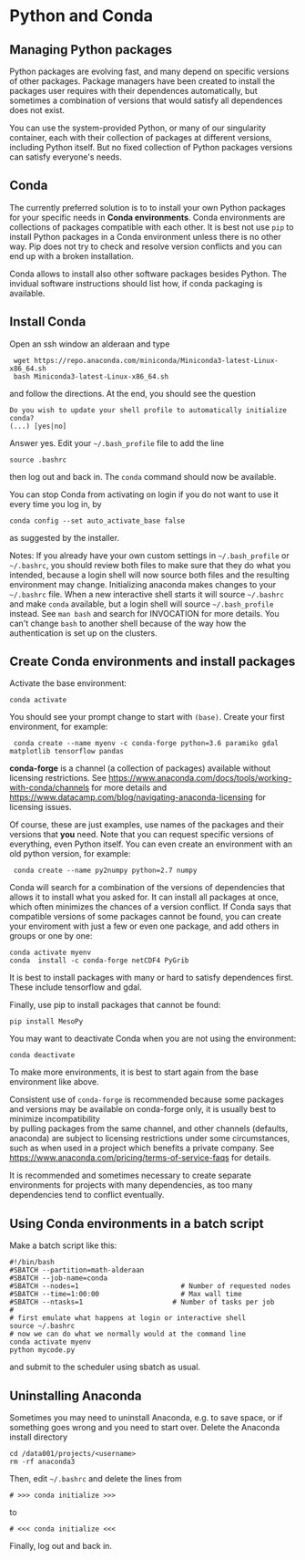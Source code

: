 # Python and Conda

## Managing Python packages
Python packages are evolving fast, and many depend on specific versions of other packages. Package managers have been created to 
install the packages user requires with their dependences automatically, but sometimes a combination of versions that would 
satisfy all dependences does not exist. 

You can use the system-provided Python, or many of our singularity container, each with their collection
of packages at different versions, including Python itself. But no fixed collection of Python packages versions can satisfy everyone's needs.

## Conda

The currently preferred solution is to to install your own Python packages for your specific needs in **Conda environments**. 
Conda environments are collections of packages compatible with each other. 
It is best not use `pip` to install Python packages in a Conda environment unless there is no other way. 
Pip does not try to check and resolve version conflicts and you can end up with a broken installation. 

Conda allows to install also other software packages besides Python. The invidual software instructions should list how, if conda packaging is available.

## Install Conda

Open an ssh window an alderaan and type 

     wget https://repo.anaconda.com/miniconda/Miniconda3-latest-Linux-x86_64.sh
     bash Miniconda3-latest-Linux-x86_64.sh

and follow the directions. At the end, you should see the question
    
    Do you wish to update your shell profile to automatically initialize conda? 
    (...) [yes|no]
    
Answer yes.  Edit your `~/.bash_profile` file to add the line  

    source .bashrc
    
then log out and back in. The `conda` command should now be available.
 
You can stop Conda from activating on login if you do not want to use it every time you log in, by

    conda config --set auto_activate_base false

as suggested by the installer. 

Notes: If you already have your own custom settings
in `~/.bash_profile` or `~/.bashrc`, you should review both files to make sure that they do what you intended, 
because a login shell will now source both files and the resulting environment may change. 
Initializing anaconda makes changes to your `~/.bashrc` file. 
When a new interactive shell starts it will source `~/.bashrc` and make `conda` available, 
but a login shell will source `~/.bash_profile` instead. See
`man bash` and search for INVOCATION for more details. 
You can't change `bash` to another shell because of the way how the authentication is set up on the clusters.

## Create Conda environments and install packages

Activate the base environment:
    
    conda activate
    
You should see your prompt change to start with `(base)`. Create your first environment, for example:
    
     conda create --name myenv -c conda-forge python=3.6 paramiko gdal matplotlib tensorflow pandas

**conda-forge** is a channel (a collection of packages) available without licensing restrictions. See https://www.anaconda.com/docs/tools/working-with-conda/channels for more details and https://www.datacamp.com/blog/navigating-anaconda-licensing for licensing issues.

Of course, these are just examples,  use names of the packages and their versions that **you** need. Note that you can request specific versions of everything, even Python itself.
You can even create an environment with an old python version, for example:

     conda create --name py2numpy python=2.7 numpy

Conda will search for a combination of the versions of dependencies that allows it
to install what you asked for. It can install all packages at once, which often minimizes the chances of a version conflict. 
If Conda says that compatible versions of some packages cannot be found, you can create your enviroment with just a few or even one package, and add others in groups or one by one:

    conda activate myenv
    conda  install -c conda-forge netCDF4 PyGrib

It is best to install packages with many or hard to satisfy dependences first. These include tensorflow and gdal.
    
Finally, use pip to install packages that cannot be found:

    pip install MesoPy

You may want to deactivate Conda when you are not using the environment:

    conda deactivate
    
To make more environments, it is best to start again from the base environment like above.

Consistent use of `conda-forge` is recommended because some packages and versions may be available on conda-forge only, it is usually best to minimize incompatibility  
by pulling packages from the same channel, and other channels (defaults, anaconda) are subject to licensing restrictions under some circumstances, such as when used in
a project which benefits a private company. See https://www.anaconda.com/pricing/terms-of-service-faqs for details.

It is recommended and sometimes necessary to create separate environments for projects with many dependencies, as too many dependencies tend to conflict eventually.
    
## Using Conda environments in a batch script

Make a batch script like this:

    #!/bin/bash
    #SBATCH --partition=math-alderaan
    #SBATCH --job-name=conda
    #SBATCH --nodes=1                         # Number of requested nodes
    #SBATCH --time=1:00:00                    # Max wall time
    #SBATCH --ntasks=1                      # Number of tasks per job
    #
    # first emulate what happens at login or interactive shell
    source ~/.bashrc
    # now we can do what we normally would at the command line
    conda activate myenv
    python mycode.py
    
and submit to the scheduler using sbatch as usual.

## Uninstalling Anaconda

Sometimes you may need to uninstall Anaconda, e.g. to save space, or if something goes wrong and you need to start over.
Delete the Anaconda install directory

    cd /data001/projects/<username>
    rm -rf anaconda3
    
Then, edit `~/.bashrc` and delete the lines from

    # >>> conda initialize >>>
    
to 

    # <<< conda initialize <<<

 Finally, log out and back in.

    
    
